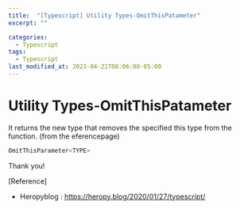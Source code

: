 ```yaml
---
title:  "[Typescript] Utility Types-OmitThisPatameter"
excerpt: ""

categories:
  - Typescript
tags:
  - Typescript
last_modified_at: 2023-04-21T08:06:00-05:00
---
```


# Utility Types-OmitThisPatameter

It returns the new type that removes the specified this type from the function.
(from the eferencepage)

```typescript
OmitThisParameter<TYPE>
```

Thank you!

[Reference]
* Heropyblog : <https://heropy.blog/2020/01/27/typescript/>